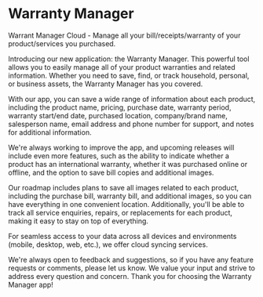 # Warranty Manager

Warrant Manager Cloud - Manage all your bill/receipts/warranty of your product/services you purchased.



Introducing our new application: the Warranty Manager. This powerful tool allows you to easily manage all of your product warranties and related information. Whether you need to save, find, or track household, personal, or business assets, the Warranty Manager has you covered.

With our app, you can save a wide range of information about each product, including the product name, pricing, purchase date, warranty period, warranty start/end date, purchased location, company/brand name, salesperson name, email address and phone number for support, and notes for additional information.

We're always working to improve the app, and upcoming releases will include even more features, such as the ability to indicate whether a product has an international warranty, whether it was purchased online or offline, and the option to save bill copies and additional images.

Our roadmap includes plans to save all images related to each product, including the purchase bill, warranty bill, and additional images, so you can have everything in one convenient location. Additionally, you'll be able to track all service enquiries, repairs, or replacements for each product, making it easy to stay on top of everything.

For seamless access to your data across all devices and environments (mobile, desktop, web, etc.), we offer cloud syncing services.

We're always open to feedback and suggestions, so if you have any feature requests or comments, please let us know. We value your input and strive to address every question and concern. Thank you for choosing the Warranty Manager app!
